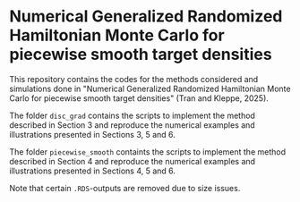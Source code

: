 # Numerical Generalized Randomized Hamiltonian Monte Carlo for piecewise smooth target densities

This repository contains the codes for the methods considered and simulations done in "Numerical Generalized Randomized Hamiltonian Monte Carlo for piecewise smooth target densities" (Tran and Kleppe, 2025). 

The folder `disc_grad` contains the scripts to implement the method described in Section 3 and reproduce the numerical examples and illustrations presented in Sections 3, 5 and 6. 

The folder `piecewise_smooth` containts the scripts to implement the method described in Section 4 and reproduce the numerical examples and illustrations presented in Sections 4, 5 and 6. 

Note that certain `.RDS`-outputs are removed due to size issues. 